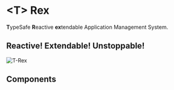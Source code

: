 # &lt;T> Rex

**T**ypeSafe **R**eactive **ex**tendable Application Management System.

## Reactive! Extendable! Unstoppable!

[logo]: https://images3.sw-cdn.net/product/picture/710x528_6888838_922874_1459319140.jpg "T-Rex"

![T-Rex][logo]

## Components

